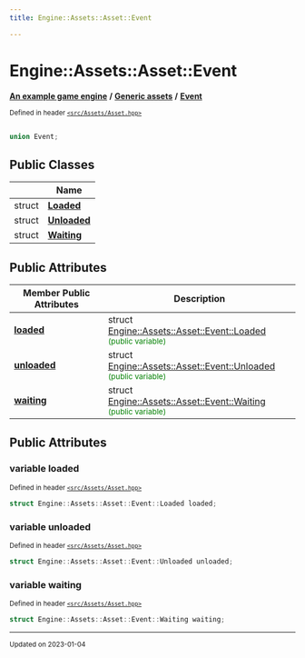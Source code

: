 ```yaml
---
title: Engine::Assets::Asset::Event

---
```


# Engine::Assets::Asset::Event

**[An example game engine](/libraries/group__Engine.md)** **/** **[Generic assets](/libraries/group__Assets.md)** **/** 
**[Event](/classes/unionEngine_1_1Assets_1_1Asset_1_1Event.md)**

<sup>Defined in header [`<src/Assets/Asset.hpp>`](/files/Asset_8hpp.md#file-asset.hpp)</sup>



```cpp

union Event;
```



## Public Classes

|                | Name           |
| -------------- | -------------- |
| struct | **[Loaded](/classes/structEngine_1_1Assets_1_1Asset_1_1Event_1_1Loaded.md)**  |
| struct | **[Unloaded](/classes/structEngine_1_1Assets_1_1Asset_1_1Event_1_1Unloaded.md)**  |
| struct | **[Waiting](/classes/structEngine_1_1Assets_1_1Asset_1_1Event_1_1Waiting.md)**  |

## Public Attributes

| Member Public Attributes| Description    |
| -------------- | -------------- |
| **[loaded](/classes/unionEngine_1_1Assets_1_1Asset_1_1Event.md#variable-loaded)** | struct [Engine::Assets::Asset::Event::Loaded](/classes/structEngine_1_1Assets_1_1Asset_1_1Event_1_1Loaded.md)<br> <sup><span style="color:green">(public variable)</span></sup> |
| **[unloaded](/classes/unionEngine_1_1Assets_1_1Asset_1_1Event.md#variable-unloaded)** | struct [Engine::Assets::Asset::Event::Unloaded](/classes/structEngine_1_1Assets_1_1Asset_1_1Event_1_1Unloaded.md)<br> <sup><span style="color:green">(public variable)</span></sup> |
| **[waiting](/classes/unionEngine_1_1Assets_1_1Asset_1_1Event.md#variable-waiting)** | struct [Engine::Assets::Asset::Event::Waiting](/classes/structEngine_1_1Assets_1_1Asset_1_1Event_1_1Waiting.md)<br> <sup><span style="color:green">(public variable)</span></sup> |





## Public Attributes

### variable loaded

<sup>Defined in header [`<src/Assets/Asset.hpp>`](/files/Asset_8hpp.md#file-asset.hpp)</sup>
```cpp
struct Engine::Assets::Asset::Event::Loaded loaded;
```


### variable unloaded

<sup>Defined in header [`<src/Assets/Asset.hpp>`](/files/Asset_8hpp.md#file-asset.hpp)</sup>
```cpp
struct Engine::Assets::Asset::Event::Unloaded unloaded;
```


### variable waiting

<sup>Defined in header [`<src/Assets/Asset.hpp>`](/files/Asset_8hpp.md#file-asset.hpp)</sup>
```cpp
struct Engine::Assets::Asset::Event::Waiting waiting;
```


-------------------------------

<sub>Updated on 2023-01-04</sub>
